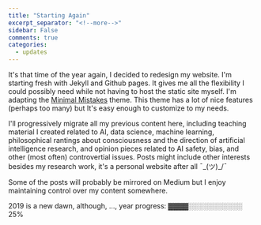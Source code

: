 ```yaml
---
title: "Starting Again"
excerpt_separator: "<!--more-->"
sidebar: False
comments: true
categories:
  - updates
---
```


It's that time of the year again, I decided to redesign my website. I'm starting fresh with Jekyll and Github pages. It gives me all the flexibility I could possibly need while not having to host the static site myself. I'm adapting the [Minimal Mistakes](https://mmistakes.github.io/minimal-mistakes/) theme. This theme has a lot of nice features (perhaps too many) but It's easy enough to customize to my needs.

I'll progressively migrate all my previous content here, including teaching material I created related to AI, data science, machine learning, philosophical rantings about consciousness and the direction of artificial intelligence research, and opinion pieces related to AI safety, bias, and other (most often) controvertial issues. Posts might include other interests besides my research work, it's a personal website after all ¯\_(ツ)_/¯

Some of the posts will probably be mirrored on Medium but I enjoy maintaining control over my content somewhere.

2019 is a new dawn, although, ..., year progress: ▓▓▓▓░░░░░░░░░░░ 25% 

